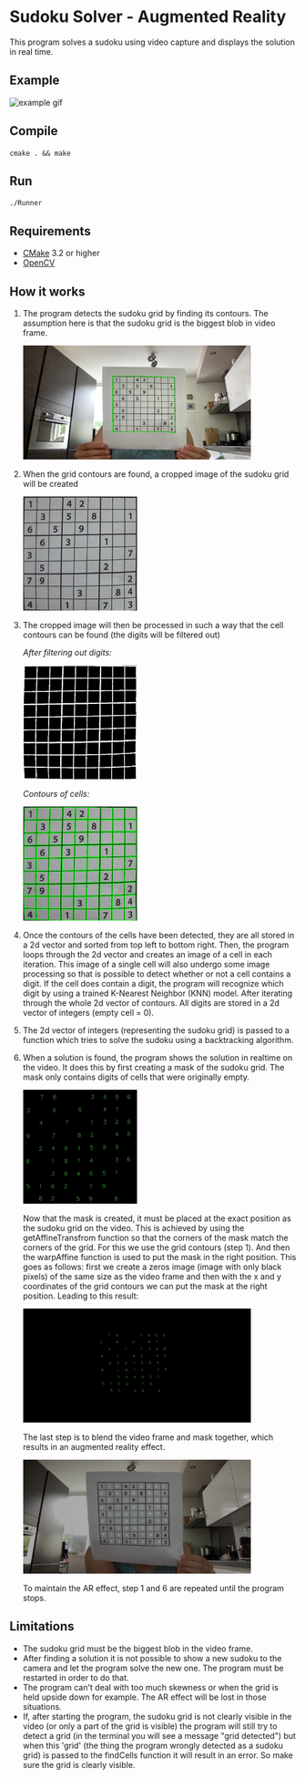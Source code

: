 # Sudoku Solver - Augmented Reality

This program solves a sudoku using video capture and displays the solution in real time.

## Example
<img src="https://github.com/EtoileScintillante/sudoku-ar/blob/master/docs/runner.gif" width="400" height="240" alt="example gif" />

## Compile 
   ```
cmake . && make
```
## Run
   ```
./Runner
```
## Requirements
* [CMake](https://cmake.org/download/) 3.2 or higher 
* [OpenCV](https://github.com/opencv/opencv)

## How it works
1. The program detects the sudoku grid by finding its contours. 
   The assumption here is that the sudoku grid is the biggest blob in video frame.
   
   <img src="https://github.com/EtoileScintillante/sudoku-ar/blob/master/docs/gridContour.png" width="400" height="200" alt="grid contours" />
2. When the grid contours are found, a cropped image of the sudoku grid will be created

   <img src="https://github.com/EtoileScintillante/sudoku-ar/blob/master/docs/cropped.png" width="200" height="200" alt="cropped grid" />

3. The cropped image will then be processed in such a way that the cell contours can be found (the digits will be filtered out)
   
   *After filtering out digits:*
   
   <img src="https://github.com/EtoileScintillante/sudoku-ar/blob/master/docs/noDigits.png" width="200" height="200" alt="no digits" />
   
   *Contours of cells:*
   
   <img src="https://github.com/EtoileScintillante/sudoku-ar/blob/master/docs/cellContours.png" width="200" height="200" alt="contours of cells" />
   
4. Once the contours of the cells have been detected, they are all stored in a 2d vector and sorted from top left to bottom right.
   Then, the program loops through the 2d vector and creates an image of a cell in each iteration. This image of a single cell will also undergo
   some image processing so that is possible to detect whether or not a cell contains a digit. If the cell does contain a digit, the program
   will recognize which digit by using a trained K-Nearest Neighbor (KNN) model. After iterating through the whole 2d vector of contours.
   All digits are stored in a 2d vector of integers (empty cell = 0). 
   
5. The 2d vector of integers (representing the sudoku grid) is passed to a function which tries to solve the sudoku using a backtracking algorithm. 

6. When a solution is found, the program shows the solution in realtime on the video. It does this by first creating a mask of the sudoku grid.
   The mask only contains digits of cells that were originally empty. 
   
    <img src="https://github.com/EtoileScintillante/sudoku-ar/blob/master/docs/mask.png" width="200" height="200" alt="mask" />
    
    Now that the mask is created, it must be placed at the exact position as the sudoku grid on the video. This is achieved by using 
    the getAffineTransfrom function so that the corners of the mask match the corners of the grid. For this we use the grid contours (step 1). And then the warpAffine function is used
    to put the mask in the right position. This goes as follows: first we create a zeros image (image with only black pixels) of the same size as the video frame and then with the x and y coordinates of the grid contours we can put the mask at the right position. Leading to this result: 
    
    <img src="https://github.com/EtoileScintillante/sudoku-ar/blob/master/docs/maskWarped.png" width="400" height="200" alt="warped mask" />
    
    The last step is to blend the video frame and mask together, which results in an augmented reality effect.
    
    <img src="https://github.com/EtoileScintillante/sudoku-ar/blob/master/docs/result.png" width="400" height="200" alt="result" />
    
    To maintain the AR effect, step 1 and 6 are repeated until the program stops. 
    
## Limitations
  * The sudoku grid must be the biggest blob in the video frame.
  * After finding a solution it is not possible to show a new sudoku to the camera and let the program solve the new one.
    The program must be restarted in order to do that.
  * The program can't deal with too much skewness or when the grid is held upside down for example. The AR effect will be lost in those situations. 
  * If, after starting the program, the sudoku grid is not clearly visible in the video (or only a part of the grid is visible)
    the program will still try to detect a grid (in the terminal you will see a message "grid detected") but when this 'grid' 
    (the thing the program wrongly detected as a sudoku grid) is passed to the findCells function it will result in an error.
    So make sure the grid is clearly visible.
